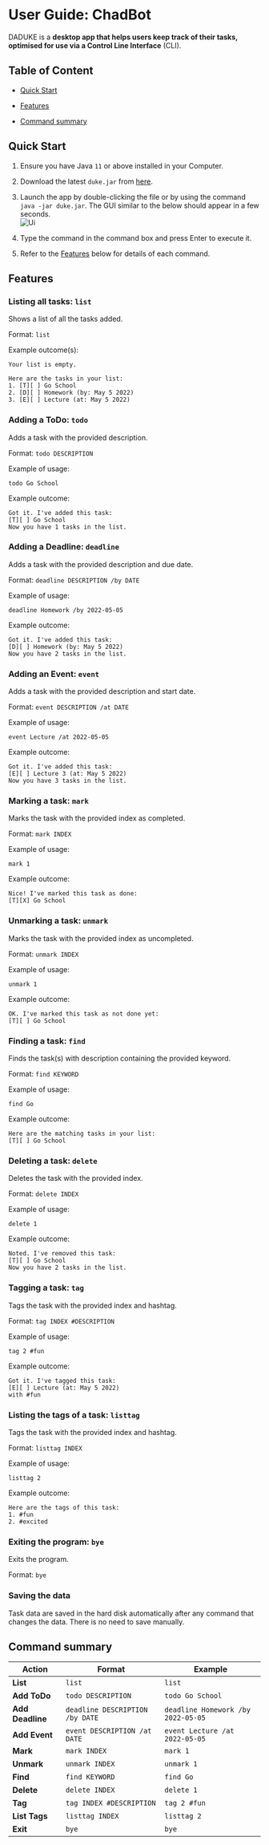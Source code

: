 # User Guide: ChadBot

DADUKE is a **desktop app that helps users keep track of their tasks, optimised for use via a Control Line Interface** (CLI).

## Table of Content

* [Quick Start](#quick-start)

* [Features](#features)

* [Command summary](#command-summary)

## Quick Start

1. Ensure you have Java `11` or above installed in your Computer.

2. Download the latest `duke.jar` from [here](https://github.com/turretDive/ip/releases).

3. Launch the app by double-clicking the file or by using the command `java -jar duke.jar`. The GUI similar to the below should appear in a few seconds.<br>
   ![Ui](Ui.png)

4. Type the command in the command box and press Enter to execute it.

5. Refer to the [Features](#features) below for details of each command.

## Features

### Listing all tasks: `list`

Shows a list of all the tasks added.

Format: `list`

Example outcome(s):

```
Your list is empty.
```

```
Here are the tasks in your list:
1. [T][ ] Go School
2. [D][ ] Homework (by: May 5 2022) 
3. [E][ ] Lecture (at: May 5 2022) 
```

### Adding a ToDo: `todo`

Adds a task with the provided description.

Format: `todo DESCRIPTION`

Example of usage:

```
todo Go School
```

Example outcome:

```
Got it. I've added this task: 
[T][ ] Go School
Now you have 1 tasks in the list.
```

### Adding a Deadline: `deadline`

Adds a task with the provided description and due date.

Format: `deadline DESCRIPTION /by DATE`

Example of usage:

```
deadline Homework /by 2022-05-05
```

Example outcome:

```
Got it. I've added this task: 
[D][ ] Homework (by: May 5 2022)
Now you have 2 tasks in the list.
```

### Adding an Event: `event`

Adds a task with the provided description and start date.

Format: `event DESCRIPTION /at DATE`

Example of usage:

```
event Lecture /at 2022-05-05
```

Example outcome:

```
Got it. I've added this task: 
[E][ ] Lecture 3 (at: May 5 2022) 
Now you have 3 tasks in the list.
```

### Marking a task: `mark`

Marks the task with the provided index as completed.

Format: `mark INDEX`

Example of usage:

```
mark 1
```

Example outcome:

```
Nice! I've marked this task as done: 
[T][X] Go School
```

### Unmarking a task: `unmark`

Marks the task with the provided index as uncompleted.

Format: `unmark INDEX`

Example of usage:

```
unmark 1
```

Example outcome:

```
OK. I've marked this task as not done yet: 
[T][ ] Go School
```

### Finding a task: `find`

Finds the task(s) with description containing the provided keyword.

Format: `find KEYWORD`

Example of usage:

```
find Go
```

Example outcome:

```
Here are the matching tasks in your list: 
[T][ ] Go School
```

### Deleting a task: `delete`

Deletes the task with the provided index.

Format: `delete INDEX`

Example of usage:

```
delete 1
```

Example outcome:

```
Noted. I've removed this task: 
[T][ ] Go School
Now you have 2 tasks in the list.
```

### Tagging a task: `tag`

Tags the task with the provided index and hashtag.

Format: `tag INDEX #DESCRIPTION`

Example of usage:

```
tag 2 #fun
```

Example outcome:

```
Got it. I've tagged this task: 
[E][ ] Lecture (at: May 5 2022)
with #fun
```


### Listing the tags of a task: `listtag`

Tags the task with the provided index and hashtag.

Format: `listtag INDEX`

Example of usage:

```
listtag 2
```

Example outcome:

```
Here are the tags of this task:
1. #fun
2. #excited
```

### Exiting the program: `bye`

Exits the program.

Format: `bye`

### Saving the data

Task data are saved in the hard disk automatically after any command that changes the data. There is no need to save manually.

## Command summary

| Action           | Format | Example                            |
|------------------| --- |------------------------------------|
| **List**         | `list` | `list`                             |
| **Add ToDo**     | `todo DESCRIPTION` | `todo Go School`                   |
| **Add Deadline** | `deadline DESCRIPTION /by DATE` | `deadline Homework /by 2022-05-05` |
| **Add Event**    | `event DESCRIPTION /at DATE` | `event Lecture /at 2022-05-05`     |
| **Mark**         | `mark INDEX` | `mark 1`                           |
| **Unmark**       | `unmark INDEX` | `unmark 1`                         |
| **Find**         | `find KEYWORD` | `find Go`                          |
| **Delete**       | `delete INDEX` | `delete 1`                         |
| **Tag**          | `tag INDEX #DESCRIPTION` | `tag 2 #fun`                         |
| **List Tags**    | `listtag INDEX` | `listtag 2`                         |
| **Exit**         | `bye` | `bye`                              |